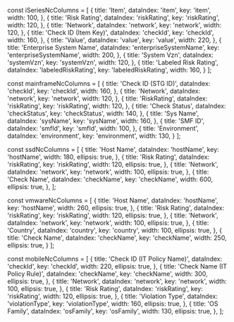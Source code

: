 const iSeriesNcColumns = [
  {
    title: 'Item',
    dataIndex: 'item',
    key: 'item',
    width: 100,
  },
  {
    title: 'Risk Rating',
    dataIndex: 'riskRating',
    key: 'riskRating',
    width: 120,
  },
  {
    title: 'Network',
    dataIndex: 'network',
    key: 'network',
    width: 120,
  },
  {
    title: 'Check ID (Item Key)',
    dataIndex: 'checkId',
    key: 'checkId',
    width: 160,
  },
  {
    title: 'Value',
    dataIndex: 'value',
    key: 'value',
    width: 220,
  },
  {
    title: 'Enterprise System Name',
    dataIndex: 'enterpriseSystemName',
    key: 'enterpriseSystemName',
    width: 200,
  },
  {
    title: 'System Vzn',
    dataIndex: 'systemVzn',
    key: 'systemVzn',
    width: 120,
  },
  {
    title: 'Labeled Risk Rating',
    dataIndex: 'labeledRiskRating',
    key: 'labeledRiskRating',
    width: 160,
  }
];

const mainframeNcColumns = [
  {
    title: 'Check ID (STG ID)',
    dataIndex: 'checkId',
    key: 'checkId',
    width: 160,
  },
  {
    title: 'Network',
    dataIndex: 'network',
    key: 'network',
    width: 120,
  },
  {
    title: 'RiskRating',
    dataIndex: 'riskRating',
    key: 'riskRating',
    width: 120,
  },
  {
    title: 'Check Status',
    dataIndex: 'checkStatus',
    key: 'checkStatus',
    width: 140,
  },
  {
    title: 'Sys Name',
    dataIndex: 'sysName',
    key: 'sysName',
    width: 160,
  },
  {
    title: 'SMF ID',
    dataIndex: 'smfId',
    key: 'smfId',
    width: 100,
  },
  {
    title: 'Environment',
    dataIndex: 'environment',
    key: 'environment',
    width: 130,
  }
];


const ssdNcColumns = [
  {
    title: 'Host Name',
    dataIndex: 'hostName',
    key: 'hostName',
    width: 180,
    ellipsis: true,
  },
  {
    title: 'Risk Rating',
    dataIndex: 'riskRating',
    key: 'riskRating',
    width: 120,
    ellipsis: true,
  },
  {
    title: 'Network',
    dataIndex: 'network',
    key: 'network',
    width: 100,
    ellipsis: true,
  },
  {
    title: 'Check Name',
    dataIndex: 'checkName',
    key: 'checkName',
    width: 600,
    ellipsis: true,
  },
];

const vmwareNcColumns = [
  {
    title: 'Host Name',
    dataIndex: 'hostName',
    key: 'hostName',
    width: 260,
    ellipsis: true,
  },
  {
    title: 'Risk Rating',
    dataIndex: 'riskRating',
    key: 'riskRating',
    width: 120,
    ellipsis: true,
  },
  {
    title: 'Network',
    dataIndex: 'network',
    key: 'network',
    width: 100,
    ellipsis: true,
  },
  {
    title: 'Country',
    dataIndex: 'country',
    key: 'country',
    width: 100,
    ellipsis: true,
  },
  {
    title: 'Check Name',
    dataIndex: 'checkName',
    key: 'checkName',
    width: 250,
    ellipsis: true,
  }
];

const mobileNcColumns = [
  {
    title: 'Check ID (IT Policy Name)',
    dataIndex: 'checkId',
    key: 'checkId',
    width: 220,
    ellipsis: true,
  },
  {
    title: 'Check Name (IT Policy Rule)',
    dataIndex: 'checkName',
    key: 'checkName',
    width: 300,
    ellipsis: true,
  },
  {
    title: 'Network',
    dataIndex: 'network',
    key: 'network',
    width: 100,
    ellipsis: true,
  },
  {
    title: 'Risk Rating',
    dataIndex: 'riskRating',
    key: 'riskRating',
    width: 120,
    ellipsis: true,
  },
  {
    title: 'Violation Type',
    dataIndex: 'violationType',
    key: 'violationType',
    width: 160,
    ellipsis: true,
  },
  {
    title: 'OS Family',
    dataIndex: 'osFamily',
    key: 'osFamily',
    width: 130,
    ellipsis: true,
  },
];


